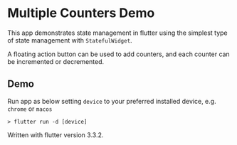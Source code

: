 # Multiple Counters Demo

This app demonstrates state management in flutter using the simplest type of state management with `StatefulWidget`.

A floating action button can be used to add counters, and each counter can be incremented or decremented.

## Demo 

Run app as below setting `device` to your preferred installed device, e.g. `chrome` or `macos`

```console
> flutter run -d [device]
```

Written with flutter version 3.3.2.
